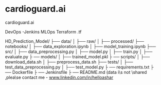 # cardioguard.ai
cardioguard.ai

DevOps -Jenkins
MLOps
Terraform .tf

HD_Prediction_Model/ 
├── data/ │ 
├── raw/ │
├── processed/ 
├── notebooks/ 
│ ├── data_exploration.ipynb │
├── model_training.ipynb ├── 
src/ │
├── data_preprocessing.py │ 
├── model.py │ 
├── train.py │
├── evaluate.py ├
── models/ │ ├── trained_model.pkl ├
── scripts/ │ 
├── download_data.sh │ 
├── preprocess_data.sh ├── tests/ │ 
├── test_data_preprocessing.py │ 
├── test_model.py ├
── requirements.txt ├
── Dockerfile ├
── Jenkinsfile ├
── README.md
(data i\s not \shared ,plea\se contact me -
www.linkedin.com/in/helloashar
